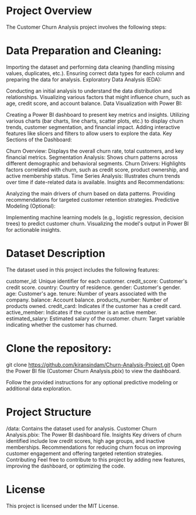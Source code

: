 # Project Overview
The Customer Churn Analysis project involves the following steps:

# Data Preparation and Cleaning:

Importing the dataset and performing data cleaning (handling missing values, duplicates, etc.).
Ensuring correct data types for each column and preparing the data for analysis.
Exploratory Data Analysis (EDA):

Conducting an initial analysis to understand the data distribution and relationships.
Visualizing various factors that might influence churn, such as age, credit score, and account balance.
Data Visualization with Power BI:

Creating a Power BI dashboard to present key metrics and insights.
Utilizing various charts (bar charts, line charts, scatter plots, etc.) to display churn trends, customer segmentation, and financial impact.
Adding interactive features like slicers and filters to allow users to explore the data.
Key Sections of the Dashboard:

Churn Overview: Displays the overall churn rate, total customers, and key financial metrics.
Segmentation Analysis: Shows churn patterns across different demographic and behavioral segments.
Churn Drivers: Highlights factors correlated with churn, such as credit score, product ownership, and active membership status.
Time Series Analysis: Illustrates churn trends over time if date-related data is available.
Insights and Recommendations:

Analyzing the main drivers of churn based on data patterns.
Providing recommendations for targeted customer retention strategies.
Predictive Modeling (Optional):

Implementing machine learning models (e.g., logistic regression, decision trees) to predict customer churn.
Visualizing the model's output in Power BI for actionable insights.

# Dataset Description
The dataset used in this project includes the following features:

customer_id: Unique identifier for each customer.
credit_score: Customer's credit score.
country: Country of residence.
gender: Customer's gender.
age: Customer's age.
tenure: Number of years associated with the company.
balance: Account balance.
products_number: Number of products owned.
credit_card: Indicates if the customer has a credit card.
active_member: Indicates if the customer is an active member.
estimated_salary: Estimated salary of the customer.
churn: Target variable indicating whether the customer has churned.

# Clone the repository:
git clone https://github.com/kiransindam/Churn-Analysis-Project.git
Open the Power BI file (Customer Churn Analysis.pbix) to view the dashboard.

Follow the provided instructions for any optional predictive modeling or additional data exploration.

# Project Structure
/data: Contains the dataset used for analysis.
Customer Churn Analysis.pbix: The Power BI dashboard file.
Insights
Key drivers of churn identified include low credit scores, high age groups, and inactive memberships.
Recommendations for reducing churn focus on improving customer engagement and offering targeted retention strategies.
Contributing
Feel free to contribute to this project by adding new features, improving the dashboard, or optimizing the code.

# License
This project is licensed under the MIT License.
